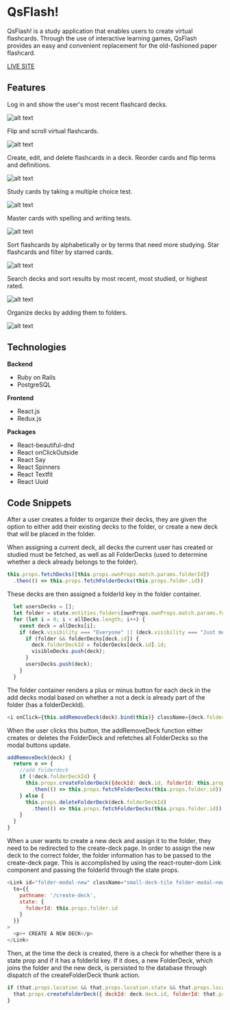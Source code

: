 # QsFlash!

QsFlash! is a study application that enables users to create virtual flashcards. Through the use of interactive learning games, QsFlash provides an easy and convenient replacement for the old-fashioned paper flashcard.

[LIVE SITE](https://qsflash.herokuapp.com/)

## Features

Log in and show the user's most recent flashcard decks.

![alt text](app/assets/images/readme_screenshots/q-login.gif)

Flip and scroll virtual flashcards.

![alt text](app/assets/images/readme_screenshots/q-flip.gif)

Create, edit, and delete flashcards in a deck. Reorder cards and flip terms and
definitions.

![alt text](app/assets/images/readme_screenshots/q-create.gif)

Study cards by taking a multiple choice test.

![alt text](app/assets/images/readme_screenshots/q-mc.gif)

Master cards with spelling and writing tests.

![alt text](app/assets/images/readme_screenshots/q-write.gif)

Sort flashcards by alphabetically or by terms that need more studying. Star flashcards
and filter by starred cards.

![alt text](app/assets/images/readme_screenshots/q-sort.gif)

Search decks and sort results by most recent, most studied, or highest rated.

![alt text](app/assets/images/readme_screenshots/q-search.gif)

Organize decks by adding them to folders.

![alt text](app/assets/images/readme_screenshots/q-folder.gif)

## Technologies

**Backend**

- Ruby on Rails
- PostgreSQL

**Frontend**

- React.js
- Redux.js

**Packages**

- React-beautiful-dnd
- React onClickOutside
- React Say
- React Spinners
- React Textfit
- React Uuid

## Code Snippets

After a user creates a folder to organize their decks, they are given the option
to either add their existing decks to the folder, or create a new deck that will 
be placed in the folder.

When assigning a current deck, all decks the current user has
created or studied must be fetched, as well as all FolderDecks (used to determine
whether a deck already belongs to the folder).

```javascript
this.props.fetchDecks([this.props.ownProps.match.params.folderId])
  .then(() => this.props.fetchFolderDecks(this.props.folder.id))
```

These decks are then assigned a folderId key in the folder container.

```javascript
  let usersDecks = [];
  let folder = state.entities.folders[ownProps.ownProps.match.params.folderId];
  for (let i = 0; i < allDecks.length; i++) {
    const deck = allDecks[i];
    if (deck.visibility === "Everyone" || (deck.visibility === "Just me" && deck.ownerId === state.entities.users[state.session.id].id)) {
      if (folder && folderDecks[deck.id]) {
        deck.folderDeckId = folderDecks[deck.id].id;
        visibleDecks.push(deck);
      }
      usersDecks.push(deck);
    }
  }
```

The folder container renders a plus or minus button for each deck in the add decks modal 
based on whether a not a deck is already part of the folder (has a folderDeckId).

```javascript
<i onClick={this.addRemoveDeck(deck).bind(this)} className={deck.folderDeckId ? "fas fa-minus deck-in-folder" : "fas fa-plus deck-not-in-folder"}></i>
```

When the user clicks this button, the addRemoveDeck function either creates or
deletes the FolderDeck and refetches all FolderDecks so the modal buttons update.

```javascript
addRemoveDeck(deck) {
  return e => {
    //add folderdeck
    if (!deck.folderDeckId) {
      this.props.createFolderDeck({deckId: deck.id, folderId: this.props.folder.id})
        .then(() => this.props.fetchFolderDecks(this.props.folder.id));
    } else {
      this.props.deleteFolderDeck(deck.folderDeckId)
        .then(() => this.props.fetchFolderDecks(this.props.folder.id));
    }
  }
}
```

When a user wants to create a new deck and assign it to the folder, they need to
be redirected to the create-deck page. In order to assign the new deck to the correct folder,
the folder information has to be passed to the create-deck page. This is accomplished
by using the react-router-dom Link component and passing the folderId through
the state props.

```javascript
<Link id="folder-modal-new" className="small-deck-tile folder-modal-new" 
  to={{
    pathname: '/create-deck',
    state: {
      folderId: this.props.folder.id
    }
  }}
>
  <p>+ CREATE A NEW DECK</p>
</Link>
```
Then, at the time the deck is created, there is a check for whether there is a
state prop and if it has a folderId key. If it does, a new FolderDeck, which joins
the folder and the new deck, is persisted to the database through dispatch of the
createFolderDeck thunk action.

```javascript
if (that.props.location && that.props.location.state && that.props.location.state.folderId) {
  that.props.createFolderDeck({ deckId: deck.deck.id, folderId: that.props.location.state.folderId })
}
```